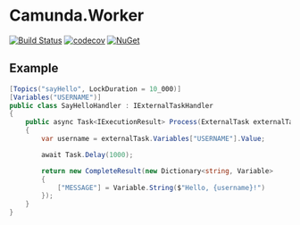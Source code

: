 # Camunda.Worker

[![Build Status](https://travis-ci.org/AMalininHere/camunda-worker-dotnet.svg?branch=master)](https://travis-ci.org/AMalininHere/camunda-worker-dotnet)
[![codecov](https://codecov.io/gh/AMalininHere/camunda-worker-dotnet/branch/master/graph/badge.svg)](https://codecov.io/gh/AMalininHere/camunda-worker-dotnet)
[![NuGet](https://img.shields.io/nuget/v/Camunda.Worker.svg)](https://www.nuget.org/packages/Camunda.Worker)

## Example

```csharp
[Topics("sayHello", LockDuration = 10_000)]
[Variables("USERNAME")]
public class SayHelloHandler : IExternalTaskHandler
{
    public async Task<IExecutionResult> Process(ExternalTask externalTask)
    {
        var username = externalTask.Variables["USERNAME"].Value;

        await Task.Delay(1000);

        return new CompleteResult(new Dictionary<string, Variable>
        {
            ["MESSAGE"] = Variable.String($"Hello, {username}!")
        });
    }
}
```
